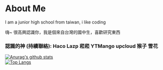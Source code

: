 # About Me
I am a junior high school from taiwan, i like coding

嗨~ 很高興認識你，我是個來自台灣的國中生，喜歡研究東西

### 認識的神 (持續聯絡): Haco Lazp 菘菘 YTMango upcloud 猴子 雪花 


[![Anurag's github stats](https://github-readme-stats.vercel.app/api?username=SpedAt&theme=gruvbox)](https://github.com/Spedat/github-readme-stats)  
[![Top Langs](https://github-readme-stats.vercel.app/api/top-langs/?username=Spedat&layout=compact&theme=gruvbox)](https://github.com/Spedat/github-readme-stats)

<!---
WolfLangD/WolfLangD is a ✨ special ✨ repository because its `README.md` (this file) appears on your GitHub profile.
You can click the Preview link to take a look at your changes.
--->
